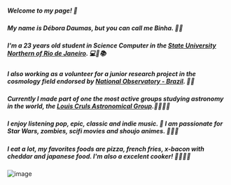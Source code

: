 

##### Welcome to my page! 🧸
##### My name is Débora Daumas, but you can call me Binha. 🙂💗
##### I'm a 23 years old student in Science Computer in the [State University Northern of Rio de Janeiro](https://uenf.br/portal/). 💻🤖📚
##### I also working as a volunteer for a junior research project in the cosmology field endorsed by [National Observatory - Brazil](https://www.gov.br/observatorio/pt-br). 🌌🌃
##### Currently I made part of one the most active groups studying astronomy in the world, the [Louis Cruls Astronomical Group](https://academia.cientistacriativo.org/).🚀👩‍🚀🔭
##### I enjoy listening pop, epic, classic and indie music. 🎼 I am passionate for Star Wars, zombies, scifi movies and shoujo animes. 🧟‍♀️🎥
##### I eat a lot, my favorites foods are pizza, french fries, x-bacon with cheddar and japanese food. I'm also a excelent cooker! 🍕🍣🍟🍔

![image](https://img.shields.io/badge/Tutanota-840010?style=for-the-badge&logo=Tutanota&logoColor=white)



